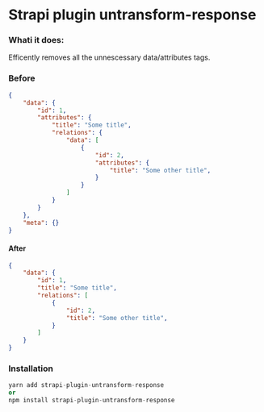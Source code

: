 # Strapi plugin untransform-response

### Whati it does:

Efficently removes all the unnescessary data/attributes tags.

### Before 
```json
{
    "data": {
        "id": 1,
        "attributes": {
            "title": "Some title",
            "relations": {
                "data": [
                    {
                        "id": 2,
                        "attributes": {
                            "title": "Some other title",
                        }
                    }
                ]
            }
        }
    },
    "meta": {}
}
```

#### After
```json
{
    "data": {
        "id": 1,
        "title": "Some title",
        "relations": [
            {
                "id": 2,
                "title": "Some other title",
            }
        ]
    }
}
```

### Installation 

```py
yarn add strapi-plugin-untransform-response
or 
npm install strapi-plugin-untransform-response
```
